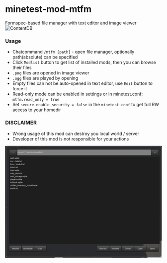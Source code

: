 # minetest-mod-mtfm
Formspec-based file manager with text editor and image viewer  
![ContentDB](https://content.minetest.net/packages/Zemtzov7/mtfm/shields/downloads/)
### Usage
* Chatcommand `/mtfm [path]` - open file manager, optionally path(absolute) can be specified
* Click `Modlist` button to get list of installed mods, then you can browse their files
* `.png` files are opened in image viewer
* `.ogg` files are played by opening
* Empty files can not be auto-opened in text editor, use `Edit` button to force it  
* Read-only mode can be enabled in settings or in minetest.conf: `mtfm.read_only = true`
* Set `secure.enable_security = false` in the `minetest.conf` to get full RW access to your homedir

### DISCLAIMER
* Wrong usage of this mod can destroy you local world / server
* Developer of this mod is not responsible for your actions


![](/screenshot.png)
